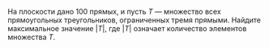 На плоскости дано 100 прямых, и пусть $T$ — множество всех прямоугольных треугольников, ограниченных тремя прямыми. Найдите максимальное значение $|T|$, где $|T|$ означает количество элементов множества $T$.